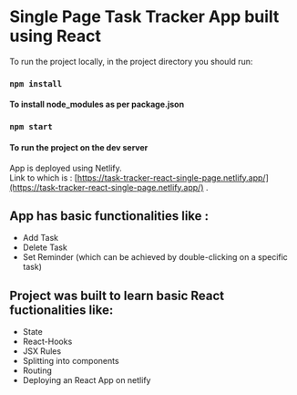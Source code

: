 # Single Page Task Tracker App built using React

To run the project locally, in the project directory you should run:

### `npm install`

#### To install node_modules as per package.json

### `npm start`

#### To run the project on the dev server

App is deployed using Netlify.\
Link to which is : [https://task-tracker-react-single-page.netlify.app/](https://task-tracker-react-single-page.netlify.app/) .

## App has basic functionalities like :
* Add Task
* Delete Task
* Set Reminder (which can be achieved by double-clicking on a specific task)

## Project was built to learn basic React fuctionalities like:
* State
* React-Hooks
* JSX Rules
* Splitting into components
* Routing
* Deploying an React App on netlify
